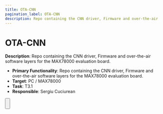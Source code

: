 ```yaml
---
title: OTA-CNN
pagination_label: OTA-CNN
description: Repo containing the CNN driver, Firmware and over-the-air software layers for the MAX78000 evaluation board.
---
```


# OTA-CNN

**Description**: Repo containing the CNN driver, Firmware and over-the-air software layers for the MAX78000 evaluation board.

* **Primary Functionality**: Repo containing the CNN driver, Firmware and over-the-air software layers for the MAX78000 evaluation board.
* **Target**: PC / MAX78000
* **Task**: T3.1
* **Responsible**: Sergiu Cuciurean

<Button label="🔗 openswarm-eu/ota-cnn repository" link="https://github.com/openswarm-eu/ota-cnn" block /><br />

